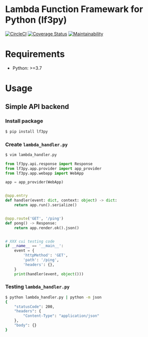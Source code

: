 Lambda Function Framewark for Python (lf3py)
===

[![CircleCI](https://circleci.com/gh/rog-works/lambda-fw.svg?style=shield)](https://circleci.com/gh/rog-works/lambda-fw)
[![Coverage Status](https://coveralls.io/repos/github/rog-works/lambda-fw/badge.svg?branch=master)](https://coveralls.io/github/rog-works/lambda-fw?branch=master)
[![Maintainability](https://api.codeclimate.com/v1/badges/57516db91d69b07a76b5/maintainability)](https://codeclimate.com/github/rog-works/lambda-fw/maintainability)

# Requirements

* Python: >=3.7

# Usage

## Simple API backend

### Install package

```sh
$ pip install lf3py
```

### Create `lambda_handler.py`

```sh
$ vim lambda_handler.py
```

```python
from lf3py.api.response import Response
from lf3py.app.provider import app_provider
from lf3py.app.webapp import WebApp

app = app_provider(WebApp)


@app.entry
def handler(event: dict, context: object) -> dict:
    return app.run().serialize()


@app.route('GET', '/ping')
def pong() -> Response:
    return app.render.ok().json()


# XXX cui testing code
if __name__ == '__main__':
    event = {
        'httpMethod': 'GET',
        'path': '/ping',
        'headers': {},
    }
    print(handler(event, object()))
```

### Testing `lambda_handler.py`

```sh
$ python lambda_handler.py | python -m json
{
    "statusCode": 200,
    "headers": {
        "Content-Type": "application/json"
    },
    "body": {}
}
```
